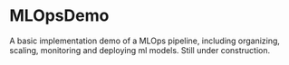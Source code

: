 # MLOpsDemo
A basic implementation demo of a MLOps pipeline, including organizing, scaling, monitoring and deploying ml models. Still under construction.
